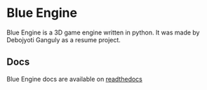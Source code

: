 # Blue Engine

Blue Engine is a 3D game engine written in python. It was made by Debojyoti Ganguly as a resume project.

## Docs

Blue Engine docs are available on [readthedocs](https://blue-engine.readthedocs.io/en/latest/)
